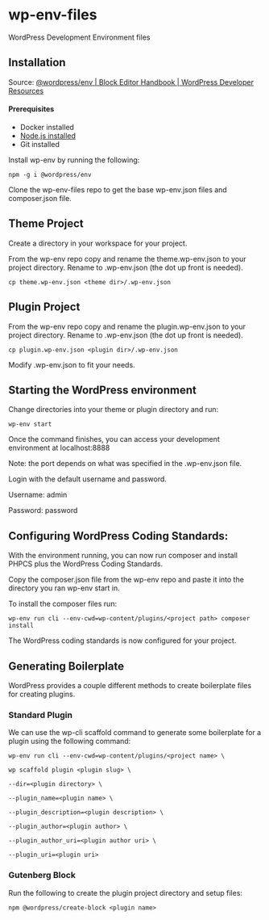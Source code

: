 # wp-env-files
WordPress Development Environment files

## Installation

Source: [@wordpress/env | Block Editor Handbook | WordPress Developer Resources](https://developer.wordpress.org/block-editor/reference-guides/packages/packages-env/) 

#### Prerequisites

  - Docker installed
  - [Node.js installed](https://github.com/nvm-sh/nvm)
  - Git installed

Install wp-env by running the following: 

    npm -g i @wordpress/env 

Clone the wp-env-files repo to get the base wp-env.json files and composer.json file. 

## Theme Project 

Create a directory in your workspace for your project.  

From the wp-env repo copy and rename the theme.wp-env.json to your project directory. Rename to .wp-env.json (the dot up front is needed). 

    cp theme.wp-env.json <theme dir>/.wp-env.json 

## Plugin Project 

From the wp-env repo copy and rename the plugin.wp-env.json to your project directory. Rename to .wp-env.json (the dot up front is needed). 

    cp plugin.wp-env.json <plugin dir>/.wp-env.json 

Modify .wp-env.json to fit your needs. 

## Starting the WordPress environment 

Change directories into your theme or plugin directory and run: 

    wp-env start 

Once the command finishes, you can access your development environment at localhost:8888 

Note: the port depends on what was specified in the .wp-env.json file. 

Login with the default username and password. 

Username: admin 

Password: password 

## Configuring WordPress Coding Standards: 

With the environment running, you can now run composer and install PHPCS plus the WordPress Coding Standards.  

Copy the composer.json file from the wp-env repo and paste it into the directory you ran wp-env start in. 

To install the composer files run:  

    wp-env run cli --env-cwd=wp-content/plugins/<project path> composer install 

The WordPress coding standards is now configured for your project. 

## Generating Boilerplate 

WordPress provides a couple different methods to create boilerplate files for creating plugins.  

### Standard Plugin 

We can use the wp-cli scaffold command to generate some boilerplate for a plugin using the following command: 

```
wp-env run cli --env-cwd=wp-content/plugins/<project name> \ 

wp scaffold plugin <plugin slug> \

--dir=<plugin directory> \  

--plugin_name=<plugin name> \  

--plugin_description=<plugin description> \

--plugin_author=<plugin author> \

--plugin_author_uri=<plugin author uri> \

--plugin_uri=<plugin uri>
```

### Gutenberg Block 

Run the following to create the plugin project directory and setup files: 

    npm @wordpress/create-block <plugin name>
